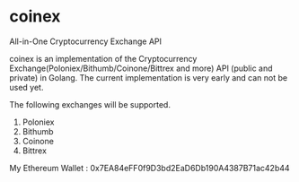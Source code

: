 # coinex
All-in-One Cryptocurrency Exchange API

coinex is an implementation of the Cryptocurrency Exchange(Poloniex/Bithumb/Coinone/Bittrex and more) API (public and private) in Golang. 
The current implementation is very early and can not be used yet.

The following exchanges will be supported.
1. Poloniex
2. Bithumb
3. Coinone
4. Bittrex

My Ethereum Wallet :
0x7EA84eFF0f9D3bd2EaD6Db190A4387B71ac42b44


